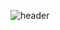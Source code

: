 ![header](https://capsule-render.vercel.app/api?type=waving&color=timeGradient&height=120&section=header&text=Namaste&ensp;Developers!&fontSize=70)

<!--
**PratikforCoding/PratikforCoding** is a ✨ _special_ ✨ repository because its `README.md` (this file) appears on your GitHub profile.

Here are some ideas to get you started:

- 🔭 I’m currently working on ...
- 🌱 I’m currently learning ...
- 👯 I’m looking to collaborate on ...
- 🤔 I’m looking for help with ...
- 💬 Ask me about ...
- 📫 How to reach me: ...
- 😄 Pronouns: ...
- ⚡ Fun fact: ...
-->
